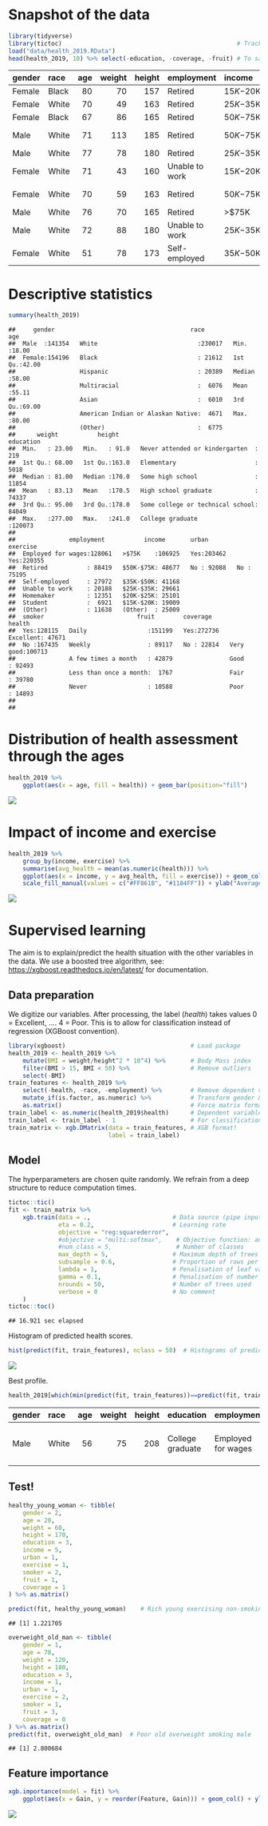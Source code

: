 # Snapshot of the data

``` r
library(tidyverse)
library(tictoc)                                                 # Tracking compute time
load("data/health_2019.RData")
head(health_2019, 10) %>% select(-education, -coverage, -fruit) # To save space
```

<div class="kable-table">

| gender | race  | age | weight | height | employment     | income    | urban | exercise | smoker | health    |
| :----- | :---- | --: | -----: | -----: | :------------- | :-------- | :---- | :------- | :----- | :-------- |
| Female | Black |  80 |     70 |    157 | Retired        | $15K-$20K | Yes   | No       | Yes    | Good      |
| Female | White |  70 |     49 |    163 | Retired        | $25K-$35K | Yes   | Yes      | No     | Fair      |
| Female | Black |  67 |     86 |    165 | Retired        | $50K-$75K | Yes   | Yes      | No     | Good      |
| Male   | White |  71 |    113 |    185 | Retired        | $50K-$75K | No    | Yes      | Yes    | Very good |
| Male   | White |  77 |     78 |    180 | Retired        | $25K-$35K | No    | Yes      | Yes    | Good      |
| Female | White |  71 |     43 |    160 | Unable to work | $15K-$20K | Yes   | No       | Yes    | Poor      |
| Female | White |  70 |     59 |    163 | Retired        | $50K-$75K | Yes   | Yes      | Yes    | Very good |
| Male   | White |  76 |     70 |    165 | Retired        | \>$75K    | Yes   | Yes      | Yes    | Excellent |
| Male   | White |  72 |     88 |    180 | Unable to work | $25K-$35K | No    | Yes      | No     | Fair      |
| Female | White |  51 |     78 |    173 | Self-employed  | $35K-$50K | Yes   | Yes      | No     | Excellent |

</div>

# Descriptive statistics

``` r
summary(health_2019)
```

    ##     gender                                      race             age       
    ##  Male  :141354   White                            :230017   Min.   :18.00  
    ##  Female:154196   Black                            : 21612   1st Qu.:42.00  
    ##                  Hispanic                         : 20389   Median :58.00  
    ##                  Multiracial                      :  6076   Mean   :55.11  
    ##                  Asian                            :  6010   3rd Qu.:69.00  
    ##                  American Indian or Alaskan Native:  4671   Max.   :80.00  
    ##                  (Other)                          :  6775                  
    ##      weight           height                                 education     
    ##  Min.   : 23.00   Min.   : 91.0   Never attended or kindergarten  :   219  
    ##  1st Qu.: 68.00   1st Qu.:163.0   Elementary                      :  5018  
    ##  Median : 81.00   Median :170.0   Some high school                : 11854  
    ##  Mean   : 83.13   Mean   :170.5   High school graduate            : 74337  
    ##  3rd Qu.: 95.00   3rd Qu.:178.0   Some college or technical school: 84049  
    ##  Max.   :277.00   Max.   :241.0   College graduate                :120073  
    ##                                                                            
    ##               employment           income       urban        exercise    
    ##  Employed for wages:128061   >$75K    :106925   Yes:203462   Yes:220355  
    ##  Retired           : 88419   $50K-$75K: 48677   No : 92088   No : 75195  
    ##  Self-employed     : 27972   $35K-$50K: 41168                            
    ##  Unable to work    : 20188   $25K-$35K: 29661                            
    ##  Homemaker         : 12351   $20K-$25K: 25101                            
    ##  Student           :  6921   $15K-$20K: 19009                            
    ##  (Other)           : 11638   (Other)  : 25009                            
    ##  smoker                          fruit        coverage           health      
    ##  Yes:128115   Daily                 :151199   Yes:272736   Excellent: 47671  
    ##  No :167435   Weekly                : 89117   No : 22814   Very good:100713  
    ##               A few times a month   : 42879                Good     : 92493  
    ##               Less than once a month:  1767                Fair     : 39780  
    ##               Never                 : 10588                Poor     : 14893  
    ##                                                                              
    ## 

# Distribution of health assessment through the ages

``` r
health_2019 %>%
    ggplot(aes(x = age, fill = health)) + geom_bar(position="fill")
```

![](cdc_md_files/figure-gfm/unnamed-chunk-3-1.png)<!-- -->

# Impact of income and exercise

``` r
health_2019 %>%
    group_by(income, exercise) %>%
    summarise(avg_health = mean(as.numeric(health))) %>%
    ggplot(aes(x = income, y = avg_health, fill = exercise)) + geom_col(position = "dodge") +
    scale_fill_manual(values = c("#FF861B", "#1184FF")) + ylab("Average health score")
```

![](cdc_md_files/figure-gfm/unnamed-chunk-4-1.png)<!-- -->

# Supervised learning

The aim is to explain/predict the health situation with the other
variables in the data. We use a boosted tree algorithm, see:
<https://xgboost.readthedocs.io/en/latest/> for documentation.

## Data preparation

We digitize our variables. After processing, the label (*health*) takes
values 0 = Excellent, …. 4 = Poor. This is to allow for classification
instead of regression (XGBoost convention).

``` r
library(xgboost)                                   # Load package
health_2019 <- health_2019 %>%
    mutate(BMI = weight/height^2 * 10^4) %>%       # Body Mass index
    filter(BMI > 15, BMI < 50) %>%                 # Remove outliers
    select(-BMI)
train_features <- health_2019 %>% 
    select(-health, -race, -employment) %>%        # Remove dependent var. + unordered features
    mutate_if(is.factor, as.numeric) %>%           # Transform gender & exercise in numbers
    as.matrix()                                    # Force matrix format
train_label <- as.numeric(health_2019$health)      # Dependent variable
train_label <- train_label - 1                     # For classification mostly
train_matrix <- xgb.DMatrix(data = train_features, # XGB format!
                            label = train_label)  
```

## Model

The hyperparameters are chosen quite randomly. We refrain from a deep
structure to reduce computation times.

``` r
tictoc::tic()
fit <- train_matrix %>% 
    xgb.train(data = .,                       # Data source (pipe input)
              eta = 0.2,                      # Learning rate
              objective = "reg:squarederror",
              #objective = "multi:softmax",    # Objective function: another option!
              #num_class = 5,                  # Number of classes
              max_depth = 5,                  # Maximum depth of trees
              subsample = 0.6,                # Proportion of rows per training round
              lambda = 1,                     # Penalisation of leaf values
              gamma = 0.1,                    # Penalisation of number of leaves
              nrounds = 50,                   # Number of trees used
              verbose = 0                     # No comment
    )
tictoc::toc()
```

    ## 16.921 sec elapsed

Histogram of predicted health scores.

``` r
hist(predict(fit, train_features), nclass = 50)  # Histograms of predicted values
```

![](cdc_md_files/figure-gfm/unnamed-chunk-7-1.png)<!-- -->

Best profile.

``` r
health_2019[which(min(predict(fit, train_features))==predict(fit, train_features)),]
```

<div class="kable-table">

| gender | race  | age | weight | height | education        | employment         | income | urban | exercise | smoker | fruit               | coverage | health    |
| :----- | :---- | --: | -----: | -----: | :--------------- | :----------------- | :----- | :---- | :------- | :----- | :------------------ | :------- | :-------- |
| Male   | White |  56 |     75 |    208 | College graduate | Employed for wages | \>$75K | Yes   | Yes      | No     | A few times a month | Yes      | Excellent |

</div>

## Test\!

``` r
healthy_young_woman <- tibble(
    gender = 2,
    age = 20,
    weight = 60,
    height = 170,
    education = 3,
    income = 5,
    urban = 1,
    exercise = 1,
    smoker = 2,
    fruit = 1,
    coverage = 1
) %>% as.matrix()

predict(fit, healthy_young_woman)    # Rich young exercising non-smoking female
```

    ## [1] 1.221705

``` r
overweight_old_man <- tibble(
    gender = 1,
    age = 78,
    weight = 120,
    height = 180,
    education = 3,
    income = 1,
    urban = 1,
    exercise = 2,
    smoker = 1,
    fruit = 3,
    coverage = 0
) %>% as.matrix()
predict(fit, overweight_old_man)  # Poor old overweight smoking male
```

    ## [1] 2.800684

## Feature importance

``` r
xgb.importance(model = fit) %>%
    ggplot(aes(x = Gain, y = reorder(Feature, Gain))) + geom_col() + ylab("Feature")
```

![](cdc_md_files/figure-gfm/unnamed-chunk-10-1.png)<!-- -->

